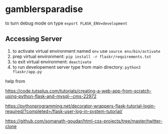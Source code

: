 # gamblersparadise
to turn debug mode on type `export FLASK_ENV=development` <br />

## Accessing Server
1) to activate virtual environment named `env` use `source env/bin/activate` <br />
2) prep virtual environment: `pip install -r flaskr/requirements.txt` <br />
3) to exit virtual environment: `deactivate` <br />
4) to run developement server type from main directory: `python3 flaskr/app.py` <br />









help from 

https://code.tutsplus.com/tutorials/creating-a-web-app-from-scratch-using-python-flask-and-mysql--cms-22972

https://pythonprogramming.net/decorator-wrappers-flask-tutorial-login-required/?completed=/flask-user-log-in-system-tutorial/

https://github.com/somanath-goudar/html-css-projects/tree/master/twitter-clone

